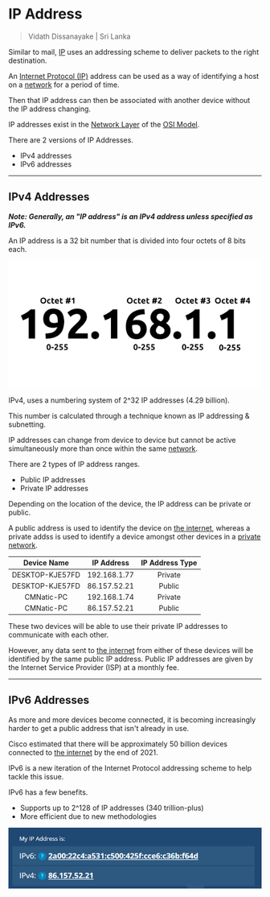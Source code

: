# IP Address

> Vidath Dissanayake | Sri Lanka

Similar to mail, [IP](IP.md) uses an addressing scheme to deliver packets to the right destination.

An [Internet Protocol (IP)](IP.md) address can be used as a way of identifying a host on a [network](../../../../network.md) for a period of time.

Then that IP address can then be associated with another device without the IP address changing.

IP addresses exist in the [Network Layer](../../../../reference%20models/layers/Network%20Layer.md) of the [OSI Model](../../../../reference%20models/OSI%20Model/OSI%20Model.md).

There are 2 versions of IP Addresses.
- IPv4 addresses
- IPv6 addresses

---

## IPv4 Addresses

***Note: Generally, an "IP address" is an IPv4 address unless specified as IPv6.***

An IP address is a 32 bit number that is divided into four octets of 8 bits each.

![ipv4 octets](../../../../assets/images/ipv4%20octets.png)

IPv4, uses a numbering system of 2^32 IP addresses (4.29 billion).

This number is calculated through a technique known as IP addressing & subnetting.

IP addresses can change from device to device but cannot be active simultaneously more than once within the same [network](../../../../network.md).

There are 2 types of IP address ranges.
- Public IP addresses
- Private IP addresses

Depending on the location of the device, the IP address can be private or public.

A public address is used to identify the device on [the internet](../../../../the%20internet.md), whereas a private addss is used to identify a device amongst other devices in a [private network](../../../../types%20of%20networks/private%20network.md).

|Device Name     |IP Address   |IP Address Type|
|:--------------:|:-----------:|:-------------:|
|DESKTOP-KJE57FD |192.168.1.77 |Private        |
|DESKTOP-KJE57FD |86.157.52.21 |Public         |
|CMNatic-PC      |192.168.1.74 |Private        |
|CMNatic-PC      |86.157.52.21 |Public         |

These two devices will be able to use their private IP addresses to communicate with each other.

However, any data sent to [the internet](../../../../the%20internet.md) from either of these devices will be identified by the same public IP address. Public IP addresses are given by the Internet Service Provider (ISP) at a monthly fee.

---

## IPv6 Addresses

As more and more devices become connected, it is becoming increasingly harder to get a public address that isn't already in use.

Cisco estimated that there will be approximately 50 billion devices connected to [the internet](../../../../the%20internet.md) by the end of 2021.

IPv6 is a new iteration of the Internet Protocol addressing scheme to help tackle this issue.

IPv6 has a few benefits.
- Supports up to 2^128 of IP addresses (340 trillion-plus)
- More efficient due to new methodologies

![ipv6](../../../../assets/images/ipv6.png)